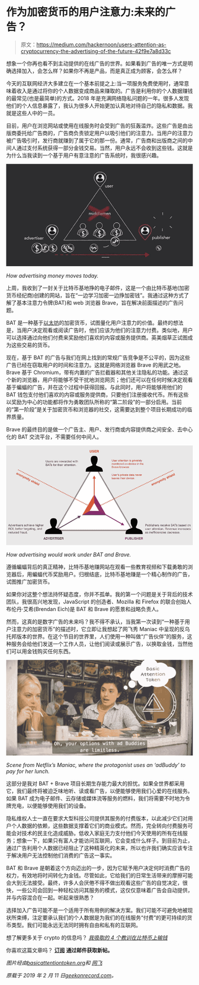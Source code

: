 # 作为加密货币的用户注意力:未来的广告？

> 原文：<https://medium.com/hackernoon/users-attention-as-cryptocurrency-the-advertising-of-the-future-42f9e7a8d33c>

想象一个你再也看不到主动提供的在线广告的世界。如果看到广告的唯一方式是明确选择加入，会怎么样？如果你不再是产品，而是真正成为顾客，会怎么样？

今天的互联网经济大多建立在一个基本前提之上:当一项服务免费使用时，通常意味着收入是通过将你的个人数据变成商品来赚取的。广告是利用你的个人数据赚钱的最常见(也是最简单)的方式。2018 年是充满网络隐私问题的一年。很多人发现他们的个人信息暴露了，我认为很多人开始更加认真地对待自己的隐私和数据。我就是这些人中的一员。

目前，用户在浏览网站或使用在线服务时会受到广告的狂轰滥炸。这些广告是由出版商委托给广告商的，广告商负责锁定用户以吸引他们的注意力。当用户的注意力被广告吸引时，发行商就赚到了属于它的那一份。通常，广告商和出版商之间的中间人通过支付系统获得一部分金钱交易。当然，用户永远不会收到这些钱。这就是为什么当我读到一个基于用户有意注意的广告系统时，我很感兴趣。

![](img/6293cb1b48915c428568b64d6ad2db7d.png)

*How advertising money moves today.*

上周，我收到了一封关于比特币基地挣的电子邮件，这是一个由比特币基地(加密货币经纪商)创建的网站，旨在“一边学习加密一边挣加密钱”。我通过这种方式了解了基本注意力令牌(BAT)和 web 浏览器 Brave，旨在解决前面描述的广告问题。

BAT 是一种基于[以太坊](https://www.ethereum.org/)的加密货币，试图量化用户注意力的价值。最终的想法是，当用户决定观看或阅读广告时，他们应该为他们的注意力付费。类似地，用户可以选择通过向他们付费来奖励他们喜欢的内容或服务提供商。英美烟草正试图成为这些交易的货币。

现在，基于 BAT 的广告与我们在网上找到的常规广告竞争是不公平的，因为这些广告已经在窃取用户的时间和注意力。这就是网络浏览器 Brave 的用武之地。Brave 基于 Chromium，带有内置的广告拦截器和其他关注隐私的功能。通过这个新的浏览器，用户将能够不受干扰地浏览网页；他们还可以在任何时候决定观看基于蝙蝠的广告，并在这个过程中获得回报。与此同时，用户将能够用他们的 BAT 钱包支付他们喜欢的内容或服务提供商，只要他们注册接收代币。所有这些以奖励为中心的功能都将作为勇敢团队所称的“第二阶段”的一部分启用。当前的“第一阶段”是关于加密货币和浏览器的社交，这需要达到整个项目长期成功的临界质量。

Brave 的最终目的是做一个广告主、用户、发行商或内容提供商之间安全、去中心化的 BAT 交流平台，不需要任何中间人。

![](img/381f9cadd8de6a637eb08ce6199c0fc0.png)

*How advertising would work under BAT and Brave.*

遵循蝙蝠背后的真正精神，比特币基地赚网站在观看一些教育视频和下载勇敢的浏览器后，用蝙蝠代币奖励用户。归根结底，比特币基地赚是一个精心制作的广告，试图推广加密货币。

如果你对这整个想法持怀疑态度，你并不孤单。我的第一个问题是关于背后的技术团队，我很高兴地发现，JavaScript 的创造者、Mozilla 和 Firefox 的联合创始人布伦丹·艾希(Brendan Eich)是 BAT 和 Brave 的愿景和战略负责人。

然而，这真的是数字广告的未来吗？我不得不承认，当我第一次读到“一种基于用户注意力的加密货币”的描述时，它立即让我想起了网飞秀 Maniac 中呈现的反乌托邦版本的世界。在这个节目的世界里，人们使用一种叫做“广告伙伴”的服务，这种服务会给他们发送一个工作人员，让他们阅读或展示广告，以换取金钱，当然他们可以用金钱购买任何东西。

![](img/7206e557a2b3d31f8686a7a80e785071.png)

*Scene from Netflix’s Maniac, where the protagonist uses an ‘adBuddy’ to pay for her lunch.*

这部分是我对 BAT + Brave 项目长期生存能力最大的担忧。如果全世界都采用它，我们最终将被迫乏味地听、读或看广告，以便能够使用我们心爱的在线服务。如果 BAT 成为电子邮件、云存储或媒体流等服务的燃料，我们将需要不时地为令牌充电，以便能够使用我们的设备。

隐私维权人士一直在要求大型科技公司提供其服务的付费版本，以此减少它们对用户个人数据的依赖，这些数据支撑着它们的商业模式。然而，完全转向付费服务可能会对技术的民主化造成威胁。低收入家庭无力支付他们今天使用的所有在线服务；想象一下，如果只有富人才能访问互联网，它会变成什么样子。到目前为止，通过广告利用个人数据已经阻止了这种精英化的未来，所以也许我们确实应该专注于解决用户无法控制他们消费的广告这一事实。

BAT 和 Brave 是朝着这个方向迈出的一步，因为它赋予用户决定何时消费广告的权力，有效地将时间转化为金钱。尽管如此，它给我们的日常生活带来的摩擦可能会大到无法接受。最终，许多人会厌倦不得不做出观看这些广告的自觉决定，很快，一些公司会回到一种轻松访问其服务的模式，这仅仅意味着广告会自动提供，并与内容混合在一起。听起来很熟悉？

选择加入广告可能不是一个适用于所有用例的解决方案。我们可能不可避免地被现状所束缚，注定要承认我们的个人数据是为我们的在线服务“付费”的更可持续的货币类型。我们可能永远无法同时拥有自由和私有的互联网。

想了解更多关于 crypto 的信息吗？ [*我吸取的 4 个教训在比特币上输钱*](https://geekonrecord.com/2018/02/19/4-lessons-i-learned-losing-money-on-bitcoin/)

你喜欢这篇文章吗？ [**订阅**](https://geekonrecord.com/subscribe/) **通过邮件获取新帖。**

*图片经由*[*basicattentiontoken.org*](https://basicattentiontoken.org/)*和* [*网飞*](https://www.netflix.com/title/80124522)

*原载于 2019 年 2 月 11 日*[*geekonrecord.com*](https://geekonrecord.com/2019/02/11/users-attention-as-cryptocurrency-the-advertising-of-the-future/)*。*